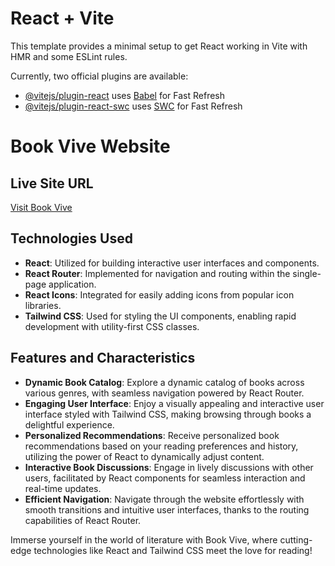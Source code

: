 # React + Vite

This template provides a minimal setup to get React working in Vite with HMR and some ESLint rules.

Currently, two official plugins are available:

- [@vitejs/plugin-react](https://github.com/vitejs/vite-plugin-react/blob/main/packages/plugin-react/README.md) uses [Babel](https://babeljs.io/) for Fast Refresh
- [@vitejs/plugin-react-swc](https://github.com/vitejs/vite-plugin-react-swc) uses [SWC](https://swc.rs/) for Fast Refresh


# Book Vive Website

## Live Site URL
[Visit Book Vive](https://taupe-wisp-f82bc3.netlify.app/)

## Technologies Used
- **React**: Utilized for building interactive user interfaces and components.
- **React Router**: Implemented for navigation and routing within the single-page application.
- **React Icons**: Integrated for easily adding icons from popular icon libraries.
- **Tailwind CSS**: Used for styling the UI components, enabling rapid development with utility-first CSS classes.

## Features and Characteristics

- **Dynamic Book Catalog**: Explore a dynamic catalog of books across various genres, with seamless navigation powered by React Router.
- **Engaging User Interface**: Enjoy a visually appealing and interactive user interface styled with Tailwind CSS, making browsing through books a delightful experience.
- **Personalized Recommendations**: Receive personalized book recommendations based on your reading preferences and history, utilizing the power of React to dynamically adjust content.
- **Interactive Book Discussions**: Engage in lively discussions with other users, facilitated by React components for seamless interaction and real-time updates.
- **Efficient Navigation**: Navigate through the website effortlessly with smooth transitions and intuitive user interfaces, thanks to the routing capabilities of React Router.

Immerse yourself in the world of literature with Book Vive, where cutting-edge technologies like React and Tailwind CSS meet the love for reading!

